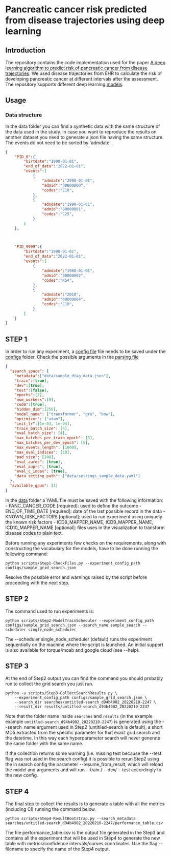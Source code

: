 # Pancreatic cancer risk predicted from disease trajectories using deep learning

## Introduction
The repository contains the code implementation used for the paper [A deep learning algorithm to predict risk of pancreatic cancer from disease trajectories](https://www.nature.com/articles/s41591-023-02332-5).
We used disease trajectories from EHR to calculate the risk of developing pancreatic cancer at different intervals after the assessment. The repository supports different deep learning [models](cancerrisknet/models).

## Usage
### Data structure

In the data folder you can find a synthetic data with the same structure of the data used in the study. In case you want to reproduce the results on another dataset you need to generate a json file having the same structure. The events do not need to be sorted by 'admdate'.

```json
{
    "PID_0":{
        "birtdate":"1900-01-01",
        "end_of_data":"2022-01-01",
        "events":[
            {
                "admdate":"2000-01-01",
                "admid":"00000000",
                "codes":"E10",
            },
            {
                "admdate":"1990-01-01",
                "admid":"00000001",
                "codes":"C25",
            }
        ]
    },


    
    "PID_9999":{
        "birtdate":"1900-01-01",
        "end_of_data":"2022-01-01",
        "events":[
            {
                "admdate":"1980-01-01",
                "admid":"00000002",
                "codes":"K54",
            },
            {
                "admdate":"2010",
                "admid":"00000004",
                "codes":"C10",
            }
        ]
    }
}
```

## STEP 1
In order to run any experiment, a [config file](configs/sample_grid_search.json) file needs to be saved under the [configs](configs) folder. Check the possible arguments in the [parsing file](cancerrisknet/utils/parsing.py) 

```json
{
  "search_space": {
    "metadata":["data/sample_diag_data.json"],
    "train":[true],
    "dev":[true],
    "test":[false],
    "epochs":[2],
    "num_workers":[8],
    "cuda":[true],
    "hidden_dim":[256],
    "model_name": ["transformer", "gru", "bow"],
    "optimizer": ["adam"],
    "init_lr":[1e-03, 1e-04],
    "train_batch_size": [4],
    "eval_batch_size": [4],
    "max_batches_per_train_epoch": [5],
    "max_batches_per_dev_epoch": [5],
    "max_events_length": [1000],
    "max_eval_indices": [10],
    "pad_size": [200],
    "eval_auroc": [true],
    "eval_auprc": [true],
    "eval_c_index": [true],
    "data_setting_path": ["data/settings_sample_data.yaml"]
  },
  "available_gpus": [1]
}
```
In the [data](data) folder a YAML file must be saved with the following information:
    - PANC_CANCER_CODE [required]: used to define the outcome
    - END_OF_TIME_DATE [required]: date of the last possible record in the data 
    - KNOWN_RISK_FACTORS [optional]: used to run experiment using uniquely the known risk factors 
    - ICD8_MAPPER_NAME, ICD9_MAPPER_NAME, ICD10_MAPPER_NAME [optional]: files uses in the visualization to transform disease codes to plain text. 

Before running any experiments few checks on the requirements, along with constructing the vocabulary for the models, have to be done running the following command:
```
python scripts/Step1-CheckFiles.py --experiment_config_path configs/sample_grid_search.json
``` 
Resolve the possible error and warnings raised by the script before proceeding with the next step. 

## STEP 2

The command used to run experiments is:
```
python scripts/Step2-ModelTrainScheduler --experiment_config_path configs/sample_grid_search.json --search_name sample_search --scheduler single_node_scheduler
```

The --scheduler single_node_scheduler (default) runs the experiment sequentially on the machine where the script is launched. An initial support is also available for torque/moab and google cloud (see --help).

## STEP 3
At the end of Step2 output you can find the command you should probably run to collect the grid search you just run.

```
python -u scripts/Step3-CollectSearchResults.py \
    --experiment_config_path configs/sample_grid_search.json \
    --search_dir searches/untitled-search_d94b4902_20220210-2247 \
    --result_dir results/untitled-search_d94b4902_20220210-2247
```
Note that the folder name inside ```searches``` and ```results```  (in the example example ```untitled-search_d94b4902_20220210-2247```) is generated using the --search_name argument used in Step2 (untitiled-search is default), a short MD5 extracted from the specific parameter for that exact grid search and the datetime. In this way each hyperparameter search will never generate the same folder with the same name. 

If the collection returns some warning (i.e. missing test because the --test flag was not used in the search config) it is possible to rerun Step2 using the in search config the parameter --resume_from_result, which will reload the model and arguments and will run --train / --dev/ --test accordingly to the new config. 

## STEP 4

The final step to collect the results is to generate a table with all the metrics (including CI) running the command below.

```
python scripts/Step4-ResultBootstrap.py --search_metadata searches/untitled-search_d94b4902_20220210-2247/performance_table.csv
``` 

The file performance_table.csv is the output file generated in the Step3 and contains all the experiment that will be used in Step4 to generate the new table with metrics/confidence intervals/curves coordinates. Use the flag --filename to specify the name of the Step4 output. 
